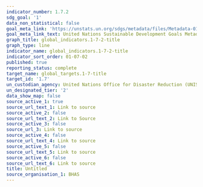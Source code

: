```yaml
---
indicator_number: 1.7.2
sdg_goal: '1'
data_non_statistical: false
goal_meta_link: 'https://unstats.un.org/sdgs/metadata/files/Metadata-01-07-02.pdf '
goal_meta_link_text: United Nations Sustainable Development Goals Metadata (PDF 224 KB)
graph_title: global_indicators.1-7-2-title
graph_type: line
indicator_name: global_indicators.1-7-2-title
indicator_sort_order: 01-07-02
published: true
reporting_status: complete
target_name: global_targets.1-7-title
target_id: '1.7'
un_custodian_agency: United Nations Office for Disaster Reduction (UNISDR)
un_designated_tier: '2'
data_show_map: false
source_active_1: true
source_url_text_1: Link to source
source_active_2: false
source_url_text_2: Link to Source
source_active_3: false
source_url_3: Link to source
source_active_4: false
source_url_text_4: Link to source
source_active_5: false
source_url_text_5: Link to source
source_active_6: false
source_url_text_6: Link to source
title: Untitled
source_organisation_1: BHAS
---
```


